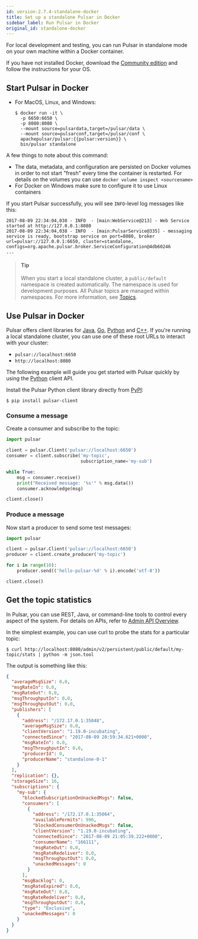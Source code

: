 ```yaml
---
id: version-2.7.4-standalone-docker
title: Set up a standalone Pulsar in Docker
sidebar_label: Run Pulsar in Docker
original_id: standalone-docker
---
```


For local development and testing, you can run Pulsar in standalone
mode on your own machine within a Docker container.

If you have not installed Docker, download the [Community edition](https://www.docker.com/community-edition)
and follow the instructions for your OS.

## Start Pulsar in Docker

* For MacOS, Linux, and Windows:

  ```shell
  $ docker run -it \
    -p 6650:6650 \
    -p 8080:8080 \
    --mount source=pulsardata,target=/pulsar/data \
    --mount source=pulsarconf,target=/pulsar/conf \
    apachepulsar/pulsar:{{pulsar:version}} \
    bin/pulsar standalone
  ```

A few things to note about this command:
 * The data, metadata, and configuration are persisted on Docker volumes in order to not start "fresh" every 
time the container is restarted. For details on the volumes you can use `docker volume inspect <sourcename>`
 * For Docker on Windows make sure to configure it to use Linux containers

If you start Pulsar successfully, you will see `INFO`-level log messages like this:

```
2017-08-09 22:34:04,030 - INFO  - [main:WebService@213] - Web Service started at http://127.0.0.1:8080
2017-08-09 22:34:04,038 - INFO  - [main:PulsarService@335] - messaging service is ready, bootstrap service on port=8080, broker url=pulsar://127.0.0.1:6650, cluster=standalone, configs=org.apache.pulsar.broker.ServiceConfiguration@4db60246
...
```

> #### Tip
> 
> When you start a local standalone cluster, a `public/default`
namespace is created automatically. The namespace is used for development purposes. All Pulsar topics are managed within namespaces.
For more information, see [Topics](concepts-messaging.md#topics).

## Use Pulsar in Docker

Pulsar offers client libraries for [Java](client-libraries-java.md), [Go](client-libraries-go.md), [Python](client-libraries-python.md) 
and [C++](client-libraries-cpp.md). If you're running a local standalone cluster, you can
use one of these root URLs to interact with your cluster:

* `pulsar://localhost:6650`
* `http://localhost:8080`

The following example will guide you get started with Pulsar quickly by using the [Python](client-libraries-python.md)
client API.

Install the Pulsar Python client library directly from [PyPI](https://pypi.org/project/pulsar-client/):

```shell
$ pip install pulsar-client
```

### Consume a message

Create a consumer and subscribe to the topic:

```python
import pulsar

client = pulsar.Client('pulsar://localhost:6650')
consumer = client.subscribe('my-topic',
                            subscription_name='my-sub')

while True:
    msg = consumer.receive()
    print("Received message: '%s'" % msg.data())
    consumer.acknowledge(msg)

client.close()
```

### Produce a message

Now start a producer to send some test messages:

```python
import pulsar

client = pulsar.Client('pulsar://localhost:6650')
producer = client.create_producer('my-topic')

for i in range(10):
    producer.send(('hello-pulsar-%d' % i).encode('utf-8'))

client.close()
```

## Get the topic statistics

In Pulsar, you can use REST, Java, or command-line tools to control every aspect of the system.
For details on APIs, refer to [Admin API Overview](admin-api-overview.md).

In the simplest example, you can use curl to probe the stats for a particular topic:

```shell
$ curl http://localhost:8080/admin/v2/persistent/public/default/my-topic/stats | python -m json.tool
```

The output is something like this:

```json
{
  "averageMsgSize": 0.0,
  "msgRateIn": 0.0,
  "msgRateOut": 0.0,
  "msgThroughputIn": 0.0,
  "msgThroughputOut": 0.0,
  "publishers": [
    {
      "address": "/172.17.0.1:35048",
      "averageMsgSize": 0.0,
      "clientVersion": "1.19.0-incubating",
      "connectedSince": "2017-08-09 20:59:34.621+0000",
      "msgRateIn": 0.0,
      "msgThroughputIn": 0.0,
      "producerId": 0,
      "producerName": "standalone-0-1"
    }
  ],
  "replication": {},
  "storageSize": 16,
  "subscriptions": {
    "my-sub": {
      "blockedSubscriptionOnUnackedMsgs": false,
      "consumers": [
        {
          "address": "/172.17.0.1:35064",
          "availablePermits": 996,
          "blockedConsumerOnUnackedMsgs": false,
          "clientVersion": "1.19.0-incubating",
          "connectedSince": "2017-08-09 21:05:39.222+0000",
          "consumerName": "166111",
          "msgRateOut": 0.0,
          "msgRateRedeliver": 0.0,
          "msgThroughputOut": 0.0,
          "unackedMessages": 0
        }
      ],
      "msgBacklog": 0,
      "msgRateExpired": 0.0,
      "msgRateOut": 0.0,
      "msgRateRedeliver": 0.0,
      "msgThroughputOut": 0.0,
      "type": "Exclusive",
      "unackedMessages": 0
    }
  }
}
```
